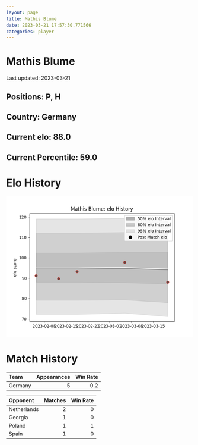 ```yaml
---  
layout: page  
title: Mathis Blume  
date: 2023-03-21 17:57:30.771566  
categories: player  
---
```

# Mathis Blume


Last updated: 2023-03-21
## Positions: P, H

## Country: Germany

## Current elo: 88.0

## Current Percentile: 59.0

# Elo History


![elo history](history_MathisBlume.png)
# Match History


| Team    |   Appearances |   Win Rate |
|:--------|--------------:|-----------:|
| Germany |             5 |        0.2 |

| Opponent    |   Matches |   Win Rate |
|:------------|----------:|-----------:|
| Netherlands |         2 |          0 |
| Georgia     |         1 |          0 |
| Poland      |         1 |          1 |
| Spain       |         1 |          0 |